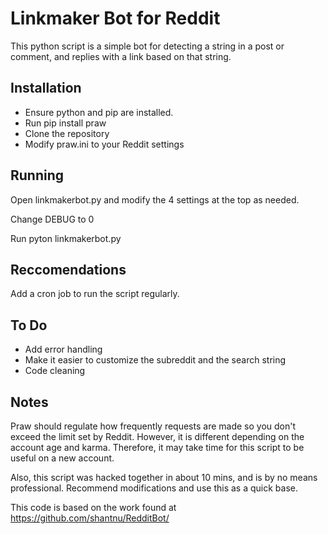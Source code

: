 # Linkmaker Bot for Reddit
This python script is a simple bot for detecting a string in a post or comment, and replies with a link based on that string.

## Installation
- Ensure python and pip are installed.
- Run pip install praw
- Clone the repository
- Modify praw.ini to your Reddit settings

## Running
Open linkmakerbot.py and modify the 4 settings at the top as needed.

Change DEBUG to 0

Run pyton linkmakerbot.py

## Reccomendations
Add a cron job to run the script regularly.

## To Do
- Add error handling
- Make it easier to customize the subreddit and the search string
- Code cleaning

## Notes
Praw should regulate how frequently requests are made so you don't exceed the limit set by Reddit.  However, it is different depending on the account age and karma.  Therefore, it may take time for this script to be useful on a new account.

Also, this script was hacked together in about 10 mins, and is by no means professional.  Recommend modifications and use this as a quick base.

This code is based on the work found at https://github.com/shantnu/RedditBot/
